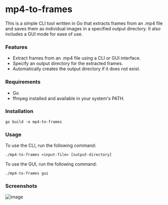 # mp4-to-frames
This is a simple CLI tool written in Go that extracts frames from an .mp4 file and saves them as individual images in a specified output directory. It also includes a GUI mode for ease of use.


### Features
- Extract frames from an .mp4 file using a CLI or GUI interface.
- Specify an output directory for the extracted frames.
- Automatically creates the output directory if it does not exist.

### Requirements
- Go
- ffmpeg installed and available in your system's PATH.

### Installation
```
go build -o mp4-to-frames
```

### Usage 
To use the CLI, run the following command:
```
./mp4-to-frames <input-file> [output-directory]
```
To use the GUI, run the following command:
```
./mp4-to-frames gui
```

### Screenshots
![image](https://github.com/JohnEsleyer/mp4-to-frames/assets/66754038/6d96c094-325f-40b9-a288-057e662d75b9)



